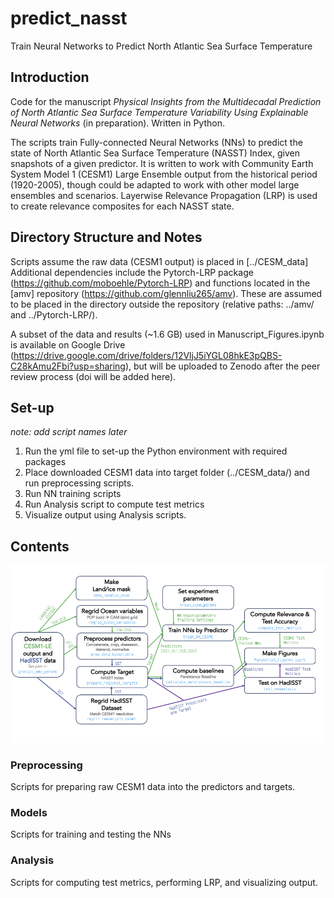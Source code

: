 # predict_nasst
Train Neural Networks to Predict North Atlantic Sea Surface Temperature


## Introduction

Code for the manuscript *Physical Insights from the Multidecadal Prediction of North Atlantic Sea Surface Temperature Variability Using Explainable Neural Networks* (in preparation). Written in Python.

The scripts train Fully-connected Neural Networks (NNs) to predict the state of North Atlantic Sea Surface Temperature (NASST) Index, given snapshots of a given predictor. It is written to work with Community Earth System Model 1 (CESM1) Large Ensemble output from the historical period (1920-2005), though could be adapted to work with other model large ensembles and scenarios. Layerwise Relevance Propagation (LRP) is used to create relevance composites for each NASST state.

## Directory Structure and Notes
Scripts assume the raw data (CESM1 output) is placed in \[../CESM_data\]
Additional dependencies include the Pytorch-LRP package (https://github.com/moboehle/Pytorch-LRP) and functions located in the \[amv\] repository (https://github.com/glennliu265/amv). These are assumed to be placed in the directory outside the repository (relative paths: ../amv/ and ../Pytorch-LRP/).

A subset of the data and results (~1.6 GB) used in Manuscript_Figures.ipynb is available on Google Drive (https://drive.google.com/drive/folders/12VljJ5iYGL08hkE3pQBS-C28kAmu2Fbi?usp=sharing), but will be uploaded to Zenodo after the peer review process (doi will be added here).

## Set-up
*note: add script names later*
1. Run the yml file to set-up the Python environment with required packages
2. Place downloaded CESM1 data into target folder (../CESM_data/) and run preprocessing scripts.
3. Run NN training scripts
4. Run Analysis script to compute test metrics
5. Visualize output using Analysis scripts.

## Contents
![Draft Workflow Image](https://github.com/glennliu265/predict_nasst/blob/main/Figures/Draft_Workflow.png)
### Preprocessing
Scripts for preparing raw CESM1 data into the predictors and targets.

### Models
Scripts for training and testing the NNs

### Analysis
Scripts for computing test metrics, performing LRP, and visualizing output.

